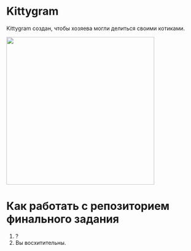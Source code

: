 # Kittygram
Kittygram создан, чтобы хозяева могли делиться своими котиками.

<img src="https://otkritkis.com/wp-content/uploads/2022/06/m7wxf.gif" width="385px" align="center">

# Как работать с репозиторием финального задания
1. ?
2. Вы восхитительны.
